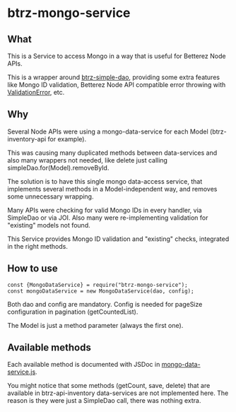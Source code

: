 # btrz-mongo-service

## What

This is a Service to access Mongo in a way that is useful for Betterez Node APIs.

This is a wrapper around [btrz-simple-dao](https://github.com/Betterez/btrz-simple-dao), providing some extra features like Mongo ID validation, Betterez Node API compatible error throwing with [ValidationError](https://github.com/Betterez/btrz-service-req-res/blob/master/lib/validation-error.js), etc.

## Why

Several Node APIs were using a mongo-data-service for each Model (btrz-inventory-api for example).

This was causing many duplicated methods between data-services and also many wrappers not needed, like delete just calling simpleDao.for(Model).removeById.

The solution is to have this single mongo data-access service, that implements several methods in a Model-independent way, and removes some unnecessary wrapping.

Many APIs were checking for valid Mongo IDs in every handler, via SimpleDao or via JOI. Also many were re-implementing validation for "existing" models not found.

This Service provides Mongo ID validation and "existing" checks, integrated in the right methods.

## How to use

```
const {MongoDataService} = require("btrz-mongo-service");
const mongoDataService = new MongoDataService(dao, config);
```

Both dao and config are mandatory. Config is needed for pageSize configuration in pagination (getCountedList).

The Model is just a method parameter (always the first one).

## Available methods

Each available method is documented with JSDoc in [mongo-data-service.js](https://github.com/Betterez/btrz-mongo-service/blob/master/lib/mongo-data-service.js).

You might notice that some methods (getCount, save, delete) that are available in btrz-api-inventory data-services are not implemented here. The reason is they were just a SimpleDao call, there was nothing extra.
